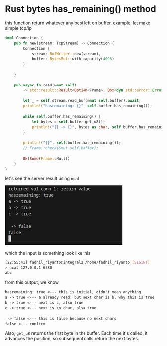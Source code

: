 # Rust bytes has_remaining() method

this function return whatever any best left on buffer. example, let make simple tcp/ip

```rust
impl Connection {
    pub fn new(stream: TcpStream) -> Connection {
        Connection {
            stream: BufWriter::new(stream),
            buffer: BytesMut::with_capacity(4096)
        }

    }

    pub async fn read(&mut self) 
        -> std::result::Result<Option<Frame>, Box<dyn std::error::Error + Send + Sync>> {
        
        let _ = self.stream.read_buf(&mut self.buffer).await;
        println!("hasremaining: {}", self.buffer.has_remaining());
        
        while self.buffer.has_remaining() {
            let bytes = self.buffer.get_u8();
            println!("{} -> {}", bytes as char, self.buffer.has_remaining());
        }

        println!("{}", self.buffer.has_remaining());
        // Frame::check(&mut self.buffer);

        Ok(Some(Frame::Null))
    }
}
```

let's see the server result using `ncat`

![ncat-result](../assets/tcp-ncat-snapshot.png)

which the input is something look like this
```sh
[22:55:41] fadhil_riyanto@integral2 /home/fadhil_riyanto [SIGINT]
> ncat 127.0.0.1 6380
abc

```

from this output, we know
```txt
hasremaining: true <--- this is initial, didn't mean anything
a -> true <--- a already read, but next char is b, why this is true
b -> true <--- next is c, also true
c -> true <--- next is \n char, also true

 -> false <--- this is false because no next chars
false <--- confirm
```

Also, `get_u8` returns the first byte in the buffer. Each time it's called, it advances the position, so subsequent calls return the next bytes.